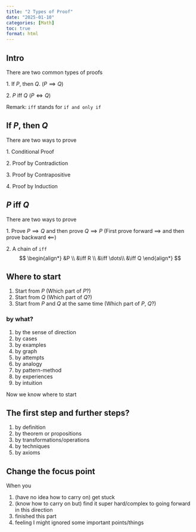 ```yaml
---
title: "2 Types of Proof"
date: "2025-01-10"
categories: [Math]
toc: true
format: html
---
```


## Intro

There are two common types of proofs

1\. If $P$, then $Q$. ($P \implies Q$)

2\. $P$ iff $Q$ ($P \iff Q$)

Remark: `iff` stands for `if and only if`

## If $P$, then $Q$

There are two ways to prove

1\. Conditional Proof

2\. Proof by Contradiction

3\. Proof by Contrapositive

4\.  Proof by Induction

## $P$ iff $Q$

There are two ways to prove

1\. Prove $P \implies Q$ and then prove $Q \implies P$ (First prove forward $\implies$ and then prove backward $\impliedby$)

2\. A chain of `iff` $$
\begin{align*}
&P \\
&\iff R \\
&\iff \dots\\
&\iff Q
\end{align*}
$$

## Where to start

1.  Start from $P$ (Which part of $P$?)
2.  Start from $Q$ (Which part of $Q$?)
3.  Start from $P$ and $Q$ at the same time (Which part of $P$, $Q$?)

### by what?

1.  by the sense of direction
2.  by cases
3.  by examples
4.  by graph
5.  by attempts
6.  by analogy
7.  by pattern-method
8.  by experiences
9.  by intuition

Now we know where to start

## The first step and further steps?

1.  by definition
2.  by theorem or propositions
3.  by transformations/operations
4.  by techniques
5.  by axioms

## Change the focus point

When you

1.  (have no idea how to carry on) get stuck
2.  (know how to carry on but) find it super hard/complex to going forward in this direction
3.  finished this part
4.  feeling I might ignored some important points/things